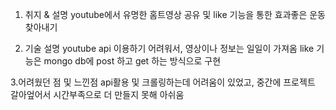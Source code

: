 1. 취지 & 설명
youtube에서 유명한 홈트영상 공유 및 like 기능을 통한 효과좋은 운동 찾아내기

2. 기술 설명
youtube api 이용하기 어려워서, 영상이나 정보는 일일이 가져옴
like 기능은 mongo db에 post 하고 get 하는 방식으로 구현

3.어려웠던 점 및 느낀점
api활용 및 크롤링하는데 어려움이 있었고,
중간에 프로젝트 갈아엎어서 시간부족으로 더 만들지 못해 아쉬움


